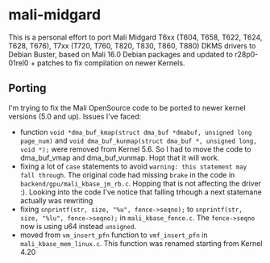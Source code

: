 # mali-midgard
This is a personal effort to port Mali Midgard T6xx (T604, T658, T622, T624, T628, T676), T7xx (T720, T760, T820, T830, T860, T880) DKMS drivers to Debian Buster, based on Mali 16.0 Debian packages and updated to r28p0-01rel0 + patches to fix compilation on newer Kernels.

## Porting
I'm trying to fix the Mali OpenSource code to be ported to newer kernel versions (5.0 and up).
Issues I've faced:
- function `void *dma_buf_kmap(struct dma_buf *dmabuf, unsigned long page_num)` and `void dma_buf_kunmap(struct dma_buf *, unsigned long, void *);` were removed from Kernel 5.6. So I had to move the code to dma_buf_vmap and dma_buf_vunmap. Hopt that it will work.
- fixing a lot of `case` statements to avoid `warning: this statement may fall through`. The original code had missing `brake` in the code in `backend/gpu/mali_kbase_jm_rb.c`. Hopping that is not affecting the driver :). Looking into the code I've notice that falling trhough a next statemane actually was rewriting 
- fixing `snprintf(str, size, "%u", fence->seqno);` to `snprintf(str, size, "%lu", fence->seqno);` in `mali_kbase_fence.c`. The `fence->seqno` now is using u64 instead `unsigned`.
- moved from `vm_insert_pfn` function to `vmf_insert_pfn` in `mali_kbase_mem_linux.c`. This function was renamed starting from Kernel 4.20

